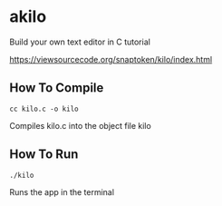 # akilo

Build your own text editor in C tutorial

<https://viewsourcecode.org/snaptoken/kilo/index.html>

## How To Compile

`cc kilo.c -o kilo`

Compiles kilo.c into the object file kilo

## How To Run

`./kilo`

Runs the app in the terminal
